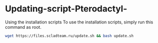 # Updating-script-Pterodactyl-
Using the installation scripts
To use the installation scripts, simply run this command as root. 

```bash
wget https://files.scladteam.ru/update.sh && bash update.sh
```
